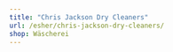 ```yaml
---
title: "Chris Jackson Dry Cleaners"
url: /esher/chris-jackson-dry-cleaners/
shop: Wäscherei
---
```

